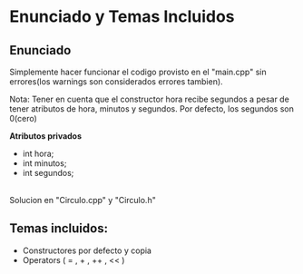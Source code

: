 # Enunciado y Temas Incluidos

## Enunciado
Simplemente hacer funcionar el codigo provisto en el "main.cpp" sin errores(los warnings son considerados errores tambien).<br>

Nota: Tener en cuenta que el constructor hora recibe segundos a pesar de tener atributos de hora, minutos y segundos. Por defecto, los segundos son 0(cero)


__Atributos privados__<br>
- int     hora;
- int     minutos;
- int     segundos;
<br>
Solucion en "Circulo.cpp" y "Circulo.h"

## Temas incluidos:

- Constructores por defecto y copia
- Operators ( = , + , ++ , << )
